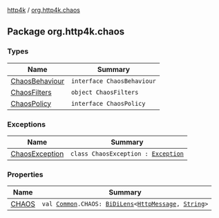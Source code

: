 [http4k](../index.md) / [org.http4k.chaos](./index.md)

## Package org.http4k.chaos

### Types

| Name | Summary |
|---|---|
| [ChaosBehaviour](-chaos-behaviour/index.md) | `interface ChaosBehaviour` |
| [ChaosFilters](-chaos-filters/index.md) | `object ChaosFilters` |
| [ChaosPolicy](-chaos-policy/index.md) | `interface ChaosPolicy` |

### Exceptions

| Name | Summary |
|---|---|
| [ChaosException](-chaos-exception/index.md) | `class ChaosException : `[`Exception`](https://kotlinlang.org/api/latest/jvm/stdlib/kotlin/-exception/index.html) |

### Properties

| Name | Summary |
|---|---|
| [CHAOS](-c-h-a-o-s.md) | `val `[`Common`](../org.http4k.lens/-header/-common/index.md)`.CHAOS: `[`BiDiLens`](../org.http4k.lens/-bi-di-lens/index.md)`<`[`HttpMessage`](../org.http4k.core/-http-message/index.md)`, `[`String`](https://kotlinlang.org/api/latest/jvm/stdlib/kotlin/-string/index.html)`>` |
